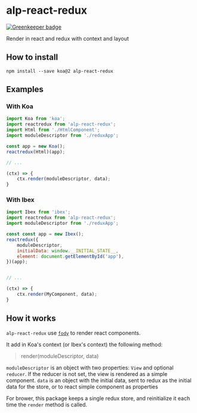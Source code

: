 # alp-react-redux

[![Greenkeeper badge](https://badges.greenkeeper.io/alpjs/alp-react-alt.svg)](https://greenkeeper.io/)

Render in react and redux with context and layout

## How to install

```
npm install --save koa@2 alp-react-redux
```

## Examples

### With Koa

```js
import Koa from 'koa';
import reactredux from 'alp-react-redux';
import Html from './HtmlComponent';
import moduleDescriptor from './reduxApp';

const app = new Koa();
reactredux(Html)(app);

// ...

(ctx) => {
    ctx.render(moduleDescriptor, data);
}
```

### With Ibex

```js
import Ibex from 'ibex';
import reactredux from 'alp-react-redux';
import moduleDescriptor from './reduxApp';

const const app = new Ibex();
reactredux({
    moduleDescriptor,
    initialData: window.__INITIAL_STATE__,
    element: document.getElementById('app'),
})(app);


// ...

(ctx) => {
    ctx.render(MyComponent, data);
}
```

## How it works

`alp-react-redux` use [`fody`](https://www.npmjs.com/package/fody) to render react components.

It add in Koa's context (or Ibex's context) the following method:
> render(moduleDescriptor, data)

`moduleDescriptor` is an object with two properties: `View` and optional `reducer`. If the reducer is not set, the view is rendered as a simple component.
`data` is an object with the initial data, sent to redux as the initial data for the store, or to react simple component as properties

For brower, this package keeps a single redux store, and reinitialize it each time the `render` method is called.
